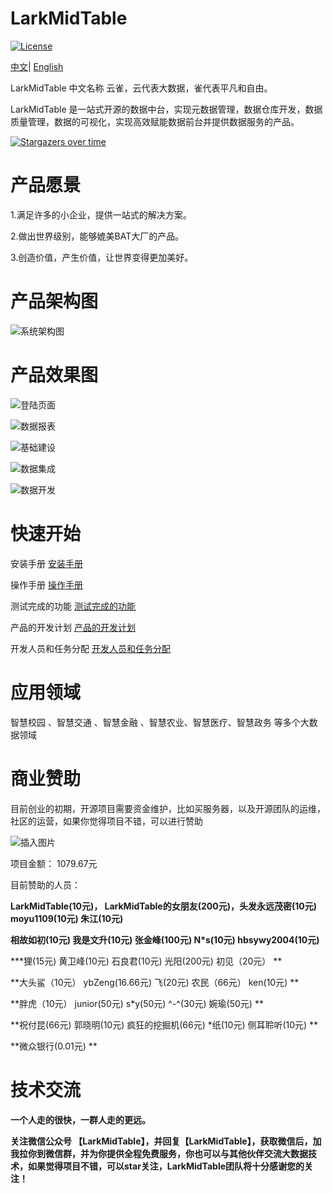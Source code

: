 # LarkMidTable

[![License](https://img.shields.io/badge/license-Apache%202-4EB1BA.svg)](https://www.apache.org/licenses/LICENSE-2.0.html)

 [中文](README.md)|  [English](README_EN.md)

LarkMidTable 中文名称 云雀，云代表大数据，雀代表平凡和自由。

LarkMidTable 是一站式开源的数据中台，实现元数据管理，数据仓库开发，数据质量管理，数据的可视化，实现高效赋能数据前台并提供数据服务的产品。



[![Stargazers over time](https://starchart.cc/wxgzgl/larkMidTable.svg)](#)



# **产品愿景**

1.满足许多的小企业，提供一站式的解决方案。

2.做出世界级别，能够媲美BAT大厂的产品。

3.创造价值，产生价值，让世界变得更加美好。



# 产品架构图

![系统架构图](https://img2020.cnblogs.com/blog/622382/202010/622382-20201019215540747-440767668.jpg ) 



# 产品效果图

![登陆页面](https://img2022.cnblogs.com/blog/622382/202201/622382-20220124162212117-942279447.jpg)

![数据报表](https://img2022.cnblogs.com/blog/622382/202202/622382-20220208153920857-1211695235.jpg)

![基础建设](https://img2022.cnblogs.com/blog/622382/202202/622382-20220213093859410-908575610.png)

![数据集成](https://img2022.cnblogs.com/blog/622382/202202/622382-20220213095256736-980802722.png)

![数据开发](https://img2022.cnblogs.com/blog/622382/202202/622382-20220213093945512-1802846752.png)



# **快速开始**

安装手册      [安装手册](https://github.com/wxgzgl/flinkx-web/blob/dev/larkmidtable-doc/userGuid.md)

操作手册  	[操作手册](https://github.com/wxgzgl/LarkMidTable/tree/dev/larkmidtable-doc/userManual.md)

测试完成的功能	  [测试完成的功能](https://github.com/wxgzgl/LarkMidTable/tree/dev/larkmidtable-doc/function.md)

产品的开发计划      [产品的开发计划](https://github.com/birdLark/LarkMidTable/issues/87) 

开发人员和任务分配    [开发人员和任务分配](https://github.com/wxgzgl/LarkMidTable/tree/dev/larkmidtable-doc/engineer.md)

# 应用领域

智慧校园 、智慧交通 、智慧金融 、智慧农业、智慧医疗、智慧政务  等多个大数据领域



# 商业赞助

目前创业的初期，开源项目需要资金维护，比如买服务器，以及开源团队的运维，社区的运营，如果你觉得项目不错，可以进行赞助

![插入图片](https://img2022.cnblogs.com/blog/622382/202203/622382-20220308142953632-1324281205.png)

项目金额： 1079.67元

目前赞助的人员：

**LarkMidTable(10元)， LarkMidTable的女朋友(200元)，头发永远茂密(10元) moyu1109(10元)  朱江(10元)** 

**相故如初(10元) 我是文升(10元)  张金峰(100元)  N*s(10元)  hbsywy2004(10元)**

***狸(15元)  黄卫峰(10元)  石良君(10元) 光阳(200元)  初见（20元） **

**大头鲨（10元） ybZeng(16.66元)  飞(20元)  农民（66元） ken(10元) **

**胖虎（10元） junior(50元)  s*y(50元) ^-^(30元)  婉瑜(50元)  **

**祝付昆(66元)  郭晓明(10元)  疯狂的挖掘机(66元)  *纸(10元) 侧耳聆听(10元) **

**微众银行(0.01元)  **



# 技术交流

**一个人走的很快，一群人走的更远。**

**关注微信公众号 【LarkMidTable】，并回复【LarkMidTable】，获取微信后，加我拉你到微信群，并为你提供全程免费服务，你也可以与其他伙伴交流大数据技术，如果觉得项目不错，可以star关注，LarkMidTable团队将十分感谢您的关注！**
